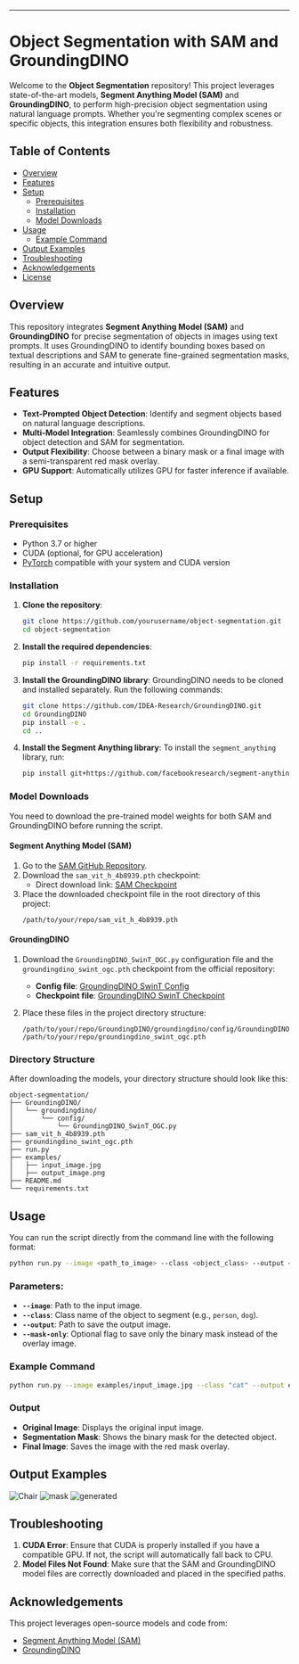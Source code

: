 

---

# Object Segmentation with SAM and GroundingDINO

Welcome to the **Object Segmentation** repository! This project leverages state-of-the-art models, **Segment Anything Model (SAM)** and **GroundingDINO**, to perform high-precision object segmentation using natural language prompts. Whether you're segmenting complex scenes or specific objects, this integration ensures both flexibility and robustness.

## Table of Contents
- [Overview](#overview)
- [Features](#features)
- [Setup](#setup)
  - [Prerequisites](#prerequisites)
  - [Installation](#installation)
  - [Model Downloads](#model-downloads)
- [Usage](#usage)
  - [Example Command](#example-command)
- [Output Examples](#output-examples)
- [Troubleshooting](#troubleshooting)
- [Acknowledgements](#acknowledgements)
- [License](#license)

## Overview
This repository integrates **Segment Anything Model (SAM)** and **GroundingDINO** for precise segmentation of objects in images using text prompts. It uses GroundingDINO to identify bounding boxes based on textual descriptions and SAM to generate fine-grained segmentation masks, resulting in an accurate and intuitive output.

## Features
- **Text-Prompted Object Detection**: Identify and segment objects based on natural language descriptions.
- **Multi-Model Integration**: Seamlessly combines GroundingDINO for object detection and SAM for segmentation.
- **Output Flexibility**: Choose between a binary mask or a final image with a semi-transparent red mask overlay.
- **GPU Support**: Automatically utilizes GPU for faster inference if available.

## Setup

### Prerequisites
- Python 3.7 or higher
- CUDA (optional, for GPU acceleration)
- [PyTorch](https://pytorch.org/get-started/locally/) compatible with your system and CUDA version

### Installation
1. **Clone the repository**:
   ```bash
   git clone https://github.com/yourusername/object-segmentation.git
   cd object-segmentation
   ```

2. **Install the required dependencies**:
   ```bash
   pip install -r requirements.txt
   ```

3. **Install the GroundingDINO library**:
   GroundingDINO needs to be cloned and installed separately. Run the following commands:
   ```bash
   git clone https://github.com/IDEA-Research/GroundingDINO.git
   cd GroundingDINO
   pip install -e .
   cd ..
   ```

4. **Install the Segment Anything library**:
   To install the `segment_anything` library, run:
   ```bash
   pip install git+https://github.com/facebookresearch/segment-anything.git
   ```

### Model Downloads
You need to download the pre-trained model weights for both SAM and GroundingDINO before running the script.

#### Segment Anything Model (SAM)
1. Go to the [SAM GitHub Repository](https://github.com/facebookresearch/segment-anything).
2. Download the `sam_vit_h_4b8939.pth` checkpoint:
   - Direct download link: [SAM Checkpoint](https://dl.fbaipublicfiles.com/segment_anything/sam_vit_h_4b8939.pth)
3. Place the downloaded checkpoint file in the root directory of this project:
   ```
   /path/to/your/repo/sam_vit_h_4b8939.pth
   ```

#### GroundingDINO
1. Download the `GroundingDINO_SwinT_OGC.py` configuration file and the `groundingdino_swint_ogc.pth` checkpoint from the official repository:
   - **Config file**: [GroundingDINO SwinT Config](https://github.com/IDEA-Research/GroundingDINO/blob/main/groundingdino/config/GroundingDINO_SwinT_OGC.py)
   - **Checkpoint file**: [GroundingDINO SwinT Checkpoint](https://github.com/IDEA-Research/GroundingDINO/releases/download/v0.1.0/groundingdino_swint_ogc.pth)
   
2. Place these files in the project directory structure:
   ```
   /path/to/your/repo/GroundingDINO/groundingdino/config/GroundingDINO_SwinT_OGC.py
   /path/to/your/repo/groundingdino_swint_ogc.pth
   ```

### Directory Structure
After downloading the models, your directory structure should look like this:

```
object-segmentation/
├── GroundingDINO/
│   └── groundingdino/
│       └── config/
│           └── GroundingDINO_SwinT_OGC.py
├── sam_vit_h_4b8939.pth
├── groundingdino_swint_ogc.pth
├── run.py
├── examples/
│   ├── input_image.jpg
│   ├── output_image.png
├── README.md
└── requirements.txt
```

## Usage
You can run the script directly from the command line with the following format:

```bash
python run.py --image <path_to_image> --class <object_class> --output <output_image_path> [--mask-only]
```

### Parameters:
- **`--image`**: Path to the input image.
- **`--class`**: Class name of the object to segment (e.g., `person`, `dog`).
- **`--output`**: Path to save the output image.
- **`--mask-only`**: Optional flag to save only the binary mask instead of the overlay image.

### Example Command
```bash
python run.py --image examples/input_image.jpg --class "cat" --output examples/output_image.png
```

### Output
- **Original Image**: Displays the original input image.
- **Segmentation Mask**: Shows the binary mask for the detected object.
- **Final Image**: Saves the image with the red mask overlay.

## Output Examples
![Chair](https://github.com/user-attachments/assets/54ac86b0-89b3-4e01-8a8d-c74ea334b29f)
![mask](https://github.com/user-attachments/assets/8db1c77c-af24-4a4a-8837-d05e132c0379)
![generated](https://github.com/user-attachments/assets/13a6cd86-b48c-4cd3-8ff4-66211d85ecf4)


## Troubleshooting
1. **CUDA Error**: Ensure that CUDA is properly installed if you have a compatible GPU. If not, the script will automatically fall back to CPU.
2. **Model Files Not Found**: Make sure that the SAM and GroundingDINO model files are correctly downloaded and placed in the specified paths.

## Acknowledgements
This project leverages open-source models and code from:
- [Segment Anything Model (SAM)](https://github.com/facebookresearch/segment-anything)
- [GroundingDINO](https://github.com/IDEA-Research/GroundingDINO)

